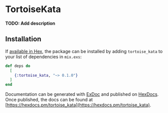 # TortoiseKata

**TODO: Add description**

## Installation

If [available in Hex](https://hex.pm/docs/publish), the package can be installed
by adding `tortoise_kata` to your list of dependencies in `mix.exs`:

```elixir
def deps do
  [
    {:tortoise_kata, "~> 0.1.0"}
  ]
end
```

Documentation can be generated with [ExDoc](https://github.com/elixir-lang/ex_doc)
and published on [HexDocs](https://hexdocs.pm). Once published, the docs can
be found at [https://hexdocs.pm/tortoise_kata](https://hexdocs.pm/tortoise_kata).

